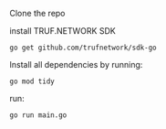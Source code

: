 Clone the repo

install TRUF.NETWORK SDK 
```
go get github.com/trufnetwork/sdk-go
```

Install all dependencies by running:
```
go mod tidy
```

run:
```
go run main.go
```
